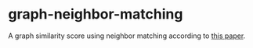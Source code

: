 # graph-neighbor-matching
A graph similarity score using neighbor matching according to [this paper][1].

[1]: http://arxiv.org/abs/1009.5290 "2010, Mladen Nikolic, Measuring Similarity of Graph Nodes by Neighbor Matching"
